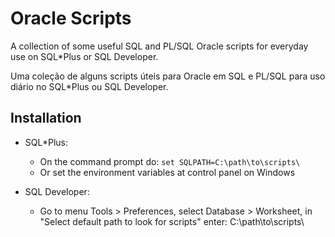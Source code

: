 # Oracle Scripts

A collection of some useful SQL and PL/SQL Oracle scripts for everyday use on SQL*Plus or SQL Developer.

Uma coleção de alguns scripts úteis para Oracle em SQL e PL/SQL para uso diário no SQL*Plus ou SQL Developer.

## Installation

* SQL*Plus:
    * On the command prompt do: `set SQLPATH=C:\path\to\scripts\`
    * Or set the environment variables at control panel on Windows

* SQL Developer:
    * Go to menu Tools > Preferences, select Database > Worksheet, in "Select default path to look for scripts" enter: C:\path\to\scripts\
